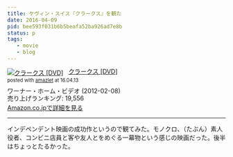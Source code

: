 ```yaml
---
title: ケヴィン・スイス『クラークス』を観た
date: 2016-04-09
pid: bee593f031b6b5beafa52ba926ad7e8b
status: p
tags:
   - movie
   - blog
---
```


<div class="amazlet-box" style="margin-bottom:0px;"><div class="amazlet-image" style="float:left;margin:0px 12px 1px 0px;"><a href="http://www.amazon.co.jp/exec/obidos/ASIN/B0069EO9IA/dotimpact-22/ref=nosim/" name="amazletlink" target="_blank"><img src="http://ecx.images-amazon.com/images/I/51RWmN6OPAL._SL160_.jpg" alt="クラークス [DVD]" style="border: none;" /></a></div><div class="amazlet-info" style="line-height:120%; margin-bottom: 10px"><div class="amazlet-name" style="margin-bottom:10px;line-height:120%"><a href="http://www.amazon.co.jp/exec/obidos/ASIN/B0069EO9IA/dotimpact-22/ref=nosim/" name="amazletlink" target="_blank">クラークス [DVD]</a><div class="amazlet-powered-date" style="font-size:80%;margin-top:5px;line-height:120%">posted with <a href="http://www.amazlet.com/" title="amazlet" target="_blank">amazlet</a> at 16.04.13</div></div><div class="amazlet-detail">ワーナー・ホーム・ビデオ (2012-02-08)<br />売り上げランキング: 19,556<br /></div><div class="amazlet-sub-info" style="float: left;"><div class="amazlet-link" style="margin-top: 5px"><a href="http://www.amazon.co.jp/exec/obidos/ASIN/B0069EO9IA/dotimpact-22/ref=nosim/" name="amazletlink" target="_blank">Amazon.co.jpで詳細を見る</a></div></div></div><div class="amazlet-footer" style="clear: left"></div></div>

---- 

インデペンデント映画の成功作というので観てみた。モノクロ、（たぶん）素人役者、コンビニ店員と客や友人とをめぐる一幕物という感じの映画だった。後半はちょっとたるかった。